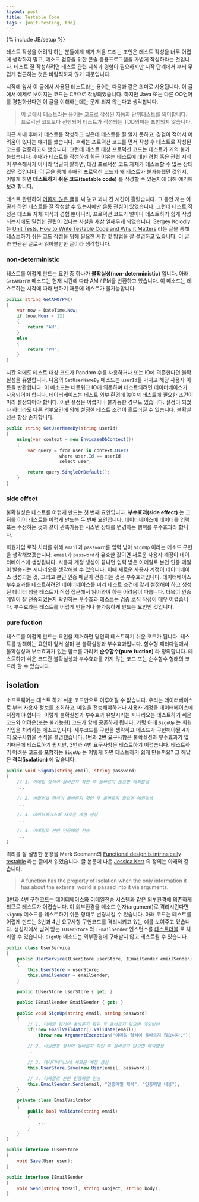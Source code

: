 ```yaml
---
layout: post
title: Testable Code
tags : [unit-testing, tdd]
---
```

{% include JB/setup %}

테스트 작성을 어려워 하는 분들에게 제가 처음 드리는 조언은 테스트 작성을 너무 어렵게 생각하지 말고, 메소드 검증을 위한 콘솔 응용프로그램을 가볍게 작성하라는 것입니다. 테스트 잘 작성하려면 테스트 관련 지식과 경험이 필요하지만 시작 단계에서 부터 무겁게 접근하는 것은 바람직하지 않기 때문입니다.

시작에 앞서 이 글에서 사용된 테스트라는 용어는 다음과 같은 의미로 사용됩니다. 이 글에서 예제로 보여지는 코드는 C#으로 작성되었습니다. 하지만 Java 또는 다른 OO언어를 경험하셨다면 이 글을 이해하는데는 문제 되지 않는다고 생각합니다.

> 이 글에서 테스트라는 용어는 코드로 작성된 자동화 단위테스트를 의미합니다. 프로덕션 코드보다 선행되어 테스트가 작성되는 TDD의미는 포함되지 않습니다.

 최근 사내 후배가 테스트를 작성하고 싶은데 테스트를 잘 알지 못하고, 경험이 적어서 어려움이 있다는 얘기를 했습니다. 후배는 프로덕션 코드를 먼저 작성 후 테스트로 작성된 코드를 검증하고자 했습니다. 그런데 테스트 대상 프로덕션 코드는 테스트가 거의 불가능했습니다. 후배가 테스트를 작성하기 힘든 이유는 테스트에 대한 경험 혹은 관련 지식이 부족해서가 아니라 엄밀히 말하면, 대상 프로덕션 코드 자체가 테스트할 수 없는 상태였던 것입니다.  이 글을 통해 후배의 프로덕션 코드가 왜 테스트가 불가능했던 것인지, 어떻게 하면 **테스트하기 쉬운 코드(testable code)** 를 작성할 수 있는지에 대해 얘기해보려 합니다.
 
 테스트 관련하여 [어쭙지 않은 글](/Unit-Test의-물리적-이해)을 써 놓고 꾀나 긴 시간이 흘렀습니다. 그 동안 저는 어떻게 하면 테스트를 잘 작성할 수 있는지에만 온통 관심이 있었습니다. 그런데 테스트 작성은 테스트 자체 지식과 경험 뿐아니라, 프로덕션 코드가 얼마나 테스트하기 쉽게 작성되는지에도 밀접한 관련이 있다는 사실을 새삼 일깨우게 되었습니다.  Sergey Kolodiy는 [Unit Tests, How to Write Testable Code and Why it Matters](https://www.toptal.com/qa/how-to-write-testable-code-and-why-it-matters) 라는 글을 통해 테스트하기 쉬운 코드 작성을 위해 필요한 사항 및 방법을 잘 설명하고 있습니다. 이 글과 연관된 글로써 읽어볼만한 글이라 생각합니다.

<!-- break -->

### non-deterministic
테스트를 어렵게 만드는 요인 중 하나가 **불확실성(non-deterministic)** 입니다. 아래 `GetAMOrPM` 메소드는 현재 시간에 따라 AM / PM을 반환하고 있습니다. 이 메소드는 테스트하는 시각에 따라 변하기 때문에 테스트가 불가능합니다. 
```c#
public string GetAMOrPM()
{
    var now = DateTime.Now;
    if (now.Hour < 12)
    {
        return "AM";
    }
    else
    {
        return "PM";
    }
}
```
시간 외에도 테스트 대상 코드가 Random 수를 사용하거나 또는 IO에 의존한다면 불확실성을 유발합니다. 다음의 `GetUserNameBy` 메소드는 `userId`를 가지고 해당 사용자 이름을 반환합니다. 이 메소드는 네트워크 IO에 의존하며 테스트되려면 데이터베이스가 사용되어야 합니다. 데이터베이스는 테스트 외부 환경에 놓여져 테스트에 필요한 조건이 미리 설정되어야 합니다. 이런 설정은 어렵거나 불가능한 경우도 있습니다. 설정이 되었다 하더라도 다른 외부요인에 의해 설정한 테스트 조건이 흩트러질 수 있습니다. 불확실성은 항상 존재합니다.

```c#
public string GetUserNameBy(string userId)
{
    using(var context = new EnvicaseDbContext())
    {
        var query = from user in context.Users
                    where user.Id == userId
                    select user;

        return query.SingleOrDefault();
    }
}
```

### side effect
불확실성은 테스트를 어렵게 만드는 첫 번째 요인입니다. **부수효과(side effect)** 는 그 뒤를 이어 테스트를 어렵게 만드는 두 번째 요인입니다. 데이터베이스에 데이터를 입력 또는 수정하는 것과 같이 관측가능한 시스템 상태를 변경하는 행위를 부수효과라 합니다.

회원가입 로직 처리를 위해 `email`과 `password`를 입력 받아 `SignUp` 이라는 메소드 구현을 생각해보겠습니다. `email`과 `password`가 유효한 값이면 새로운 사용자 계정이 데이터베이스에 생성됩니다. 사용자 계정 생성이 끝나면 입력 받은 이메일로 본인 인증 메일이 발송되는 시나리오를 생각해볼 수 있습니다. 이때 새로운 사용자 계정이 데이터베이스 생성되는 것, 그리고 본인 인증 메일이 전송되는 것은 부수효과입니다. 데이터베이스 부수효과를 테스트하려면 데이터베이스를 미리 테스트 조건에 맞게 설정해야 하고 생성된 데이터 행을 테스트가 직접 접근해서 읽어와야 하는 어려움이 따릅니다. 더욱이 인증 메일이 잘 전송되었는지 확인하는 부수효과 테스트는 검증 로직 작성이 매우 어렵습니다. 부수효과는 테스트를 어렵게 만들거나 불가능하게 만드는 요인인 것입니다.

### pure fuction
테스트를 어렵게 만드는 요인을 제거하면 당연히 테스트하기 쉬운 코드가 됩니다. 테스트를 방해하는 요인이 앞서 살펴 본 불확실성과 부수효과입니다. 함수형 패러다임에서 불확실성과 부수효과가 없는 함수를 가리켜 **순수함수(pure fuction)** 라 정의합니다. 테스트하기 쉬운 코드란 불확실성과 부수효과를 가지 않는 코드 또는 순수함수 형태의 코드라 할 수 있습니다.

## isolation
소프트웨어는 테스트 하기 쉬운 코드만으로 이루어질 수 없습니다. 우리는 데이터베이스로 부터 사용자 정보를 조회하고, 메일을 전송해야하거나 사용자 계정을 데이터베이스에 저장해야 합니다. 이렇게 불확실성과 부수효과 유발시키는 시나리오는 테스트하기 쉬운코드와 어려운(또는 불가능한) 코드가 함께 공존하게 됩니다. 가령 아래 `SignUp` 는 회원가입을 처리하는 메소드입니다. 세부코드를 구현을 생략하고 메소드가 구현해야될 4가지 요구사항을 주석을 설명했습니다. 1번과 2번 요구사항은 불확실성과 부수효과가 없기때문에 테스트하기 쉽지만, 3번과 4번 요구사항은 테스트하기 어렵습니다. 테스트하기 어려운 코드를 포함하는 `SignUp` 는 어떻게 하면 테스트하기 쉽게 만들까요? 그 해답은 **격리(isolation)** 에 있습니다. 

```c#
public void SignUp(string email, string password)
{
    // 1. 이메일 형식이 올바른지 확인 후 올바르지 않으면 예외발생
    ...

    // 2. 비밀번호 형식이 올바른지 확인 후 올바르지 않으면 예외발생
    ...

    // 3. 데이터베이스에 새로운 계정 생성
    ...

    // 4. 이메일로 본인 인증메일 전송
    ...
}
```
격리를 잘 설명한 문장을 Mark Seemann의 [Functional design is intrinsically testable](http://blog.ploeh.dk/2015/05/07/functional-design-is-intrinsically-testable/) 라는 글에서 읽었습니다. 글 본문에 나온 [Jessica Kerr](http://blog.jessitron.com/) 의 정의는 아래와 같습니다.

> A function has the property of Isolation when the only information it has about the external world is passed into it via arguments.

3번과 4번 구현코드는 데이터베이스와 이메일전송 시스템과 같은 외부환경에 의존하게 되므로 테스트가 어렵습니다. 이 외부환경을 메소드 인자(argument)로 격리시킨다면 `SignUp` 메소드를 테스트하기 쉬운 형태로 변경시킬 수 있습니다. 아래 코드는 테스트를 어렵게 만드는 3번과 4번 요구사항 구현코드를 격리시키고 있는 예를 보여주고 있습니다. 생성자에서 넘겨 받는 `IUserStore` 와 `IEmailSender` 인스턴스를 [테스트더블](http://xunitpatterns.com/Test%20Double.html) 로 처리할 수 있습니다. `SignUp` 메소드는 외부환경에 구애받지 않고 테스트될 수 있습니다.

```c#
public class UserService
{
    public UserService(IUserStore userStore, IEmailSender emailSender)
    {
        this.UserStore = userStore;
        this.EmailSender = emailSender;
    }

    public IUserStore UserStore { get; }

    public IEmailSender EmailSender { get; }

    public void SignUp(string email, string password)
    {
        // 1. 이메일 형식이 올바른지 확인 후 올바르지 않으면 예외발생
        if(!new EmailVaildator().Validate(email))
            throw new ArgumentException("이메일 형식이 올바르지 않습니다.");

        // 2. 비밀번호 형식이 올바른지 확인 후 올바르지 않으면 예외발생
        ...

        // 3. 데이터베이스에 새로운 계정 생성
        this.UserStore.Save(new User(email, password));

        // 4. 이메일로 본인 인증메일 전송
        this.EmailSender.Send(email, "인증메일 제목", "인증메일 내용");
    }

    private class EmailVaildator
    {
        public bool Validate(string email)
        {
            ...
        }
    }
}

public interface IUserStore
{
    void Save(User user);
}

public interface IEmailSender
{
    void Send(string toMail, string subject, string body);
}
``` 